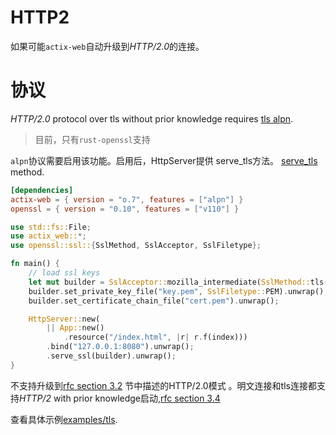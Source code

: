 # HTTP2

如果可能`actix-web`自动升级到*HTTP/2.0*的连接。

# 协议

*HTTP/2.0* protocol over tls  without prior knowledge requires [tls alpn](https://tools.ietf.org/html/rfc7301).

> 目前，只有`rust-openssl`支持

`alpn`协议需要启用该功能。启用后，HttpServer提供 serve_tls方法。
[serve_tls](https://actix.rs/actix-web/actix_web/server/struct.HttpServer.html#method.serve_tls) method.

```toml
[dependencies]
actix-web = { version = "o.7", features = ["alpn"] }
openssl = { version = "0.10", features = ["v110"] }
```

```rust
use std::fs::File;
use actix_web::*;
use openssl::ssl::{SslMethod, SslAcceptor, SslFiletype};

fn main() {
    // load ssl keys
    let mut builder = SslAcceptor::mozilla_intermediate(SslMethod::tls()).unwrap();
    builder.set_private_key_file("key.pem", SslFiletype::PEM).unwrap();
    builder.set_certificate_chain_file("cert.pem").unwrap();

    HttpServer::new(
        || App::new()
            .resource("/index.html", |r| r.f(index)))
        .bind("127.0.0.1:8080").unwrap();
        .serve_ssl(builder).unwrap();
}
```

不支持升级到[rfc section 3.2](https://http2.github.io/http2-spec/#rfc.section.3.2) 节中描述的HTTP/2.0模式 。明文连接和tls连接都支持*HTTP/2* with prior knowledge启动,[rfc section 3.4](https://http2.github.io/http2-spec/#rfc.section.3.4)

查看具体示例[examples/tls](https://github.com/actix/examples/tree/master/tls).
